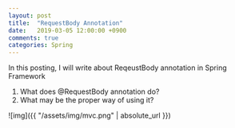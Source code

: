```yaml
---
layout: post
title:  "RequestBody Annotation"
date:   2019-03-05 12:00:00 +0900
comments: true
categories: Spring
---
```


In this posting, I will write about
ReqeustBody annotation in Spring Framework

1. What does @RequestBody annotation do?
2. What may be the proper way of using it?

![img]({{ "/assets/img/mvc.png" | absolute_url }})

	

[jekyll-docs]: https://jekyllrb.com/docs/home
[jekyll-gh]:   https://github.com/jekyll/jekyll
[jekyll-talk]: https://talk.jekyllrb.com/
